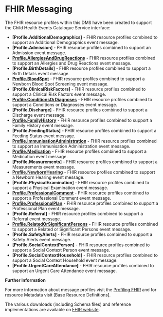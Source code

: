 # FHIR Messaging #

The FHIR resource profiles within this DMS have been created to support the Child Health Events Catalogue Service interface:


- **[Profile.AdditionalDemographics]** - FHIR resource profiles combined to support an Additional Demographics event message.
- **[Profile.Admission]** - FHIR resource profiles combined to support an Admission event message.
- **[Profile.AllergiesAndDrugReactions]** - FHIR resource profiles combined to support an Allergies and Drug Reactions event message.
- **[Profile.BirthDetails]** - FHIR resource profiles combined to support a Birth Details event message.
- **[Profile.BloodSpot]** - FHIR resource profiles combined to support a Newborn Blood Spot Screening event message.
- **[Profile.ClinicalRiskFactors]** - FHIR resource profiles combined to support a Clinical Risk Factors event message.
- **[Profile.ConditionsOrDiagnoses]** - FHIR resource profiles combined to support a Conditions or Diagnosses event message.
- **[Profile.Discharge]** - FHIR resource profiles combined to support a Discharge event message.
- **[Profile.FamilyHistory]** - FHIR resource profiles combined to support a Family History event message.
- **[Profile.FeedingStatus]** - FHIR resource profiles combined to support a Feeding Status event message.
- **[Profile.ImmunisationAdministration]** - FHIR resource profiles combined to support an Immunisation Administration event message.
- **[Profile.Medication]** - FHIR resource profiles combined to support a Medication event message. 
- **[Profile.Measurements]** - FHIR resource profiles combined to support a Measurements event message.
- **[Profile.NewbornHearing]** - FHIR resource profiles combined to support a Newborn Hearing event message.
- **[Profile.PhysicalExamination]** - FHIR resource profiles combined to support a Physical Examination event message. 
- **[Profile.ProfessionalComment]** - FHIR resource profiles combined to support a Professional Comment event message.
- **[Profile.ProfessionalPlan]** - FHIR resource profiles combined to support a Professional Plan event message.
- **[Profile.Referral]** - FHIR resource profiles combined to support a Referral event message.
- **[Profile.RelatedOrSignificantPersons]** - FHIR resource profiles combined to support a Related or Significant Persons event message.
- **[Profile.SafetyAlerts]** - FHIR resource profiles combined to support a Safety Alerts event message.
- **[Profile.SocialContextPerson]** - FHIR resource profiles combined to support a Social Context Person event message.
- **[Profile.SocialContextHousehold]** - FHIR resource profiles combined to support a Social Context Household event message.
- **[Profile.UrgentCareAttendance]** - FHIR resource profiles combined to support an Urgent Care Attendance event message.

 
**Further Information**

For more information about message profiles visit the [Profiling FHIR] and for resource Metadata visit [Base Resource Definitions].

The various downloads (including Schema files) and reference implementations are available on [FHIR website]. 

[Profile.AllergiesAndDrugReactions]: ../Profile.AllergiesAndDrugReactions/Profile.AllergiesAndDrugReactions.html 
[Profile.BloodSpot]: ../Profile.BloodSpot/Profile.BloodSpot.html
[Profile.ConditionsOrDiagnoses]: ../Profile.ConditionsOrDiagnoses/Profile.ConditionsOrDiagnoses.html
[Profile.FamilyHistory]: ../Profile.FamilyHistory/Profile.FamilyHistory.html
[Profile.ImmunisationAdministration]: ../Profile.ImmunisationAdministration/Profile.ImmunisationAdministration.html
[Profile.Medication]: ../Profile.Medication/Profile.Medication.html
[Profile.NewbornHearing]: ../Profile.NewbornHearing/Profile.NewbornHearing.html
[Profile.ProfessionalComment]:../Profile.ProfessionalComment/Profile.ProfessionalComment.html
[Profile.ProfessionalPlan]:../Profile.ProfessionalPlan/Profile.ProfessionalPlan.html
[Profile.RelatedOrSignificantPersons]:../Profile.RelatedOrSignificantPersons/Profile.RelatedOrSignificantPersons.html


[Profiling FHIR]: http://hl7.org/fhir/profiling.html
[FHIR website]: http://hl7.org/fhir/index.html